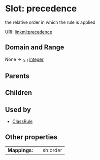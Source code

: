 
# Slot: precedence


the relative order in which the rule is applied

URI: [linkml:precedence](https://w3id.org/linkml/precedence)


## Domain and Range

None &#8594;  <sub>0..1</sub> [Integer](types/Integer.md)

## Parents


## Children


## Used by

 * [ClassRule](ClassRule.md)

## Other properties

|  |  |  |
| --- | --- | --- |
| **Mappings:** | | sh:order |

